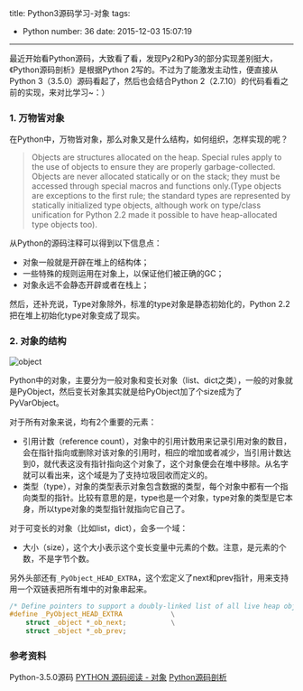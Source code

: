 title: Python3源码学习-对象
tags:
  - Python
number: 36
date: 2015-12-03 15:07:19
---

最近开始看Python源码，大致看了看，发现Py2和Py3的部分实现差别挺大，《Python源码剖析》是根据Python 2写的。不过为了能激发主动性，便直接从Python 3（3.5.0）源码看起了，然后也会结合Python 2（2.7.10）的代码看看之前的实现，来对比学习~：）
### 1. 万物皆对象

在Python中，万物皆对象，那么对象又是什么结构，如何组织，怎样实现的呢？

<!--more-->

> Objects are structures allocated on the heap.  Special rules apply to the use of objects to ensure they are properly garbage-collected. Objects are never allocated statically or on the stack; they must be accessed through special macros and functions only.(Type objects are exceptions to the first rule; the standard types are represented by statically initialized type objects, although work on type/class unification for Python 2.2 made it possible to have heap-allocated type objects too).

从Python的源码注释可以得到以下信息点：
- 对象一般就是开辟在堆上的结构体；
- 一些特殊的规则运用在对象上，以保证他们被正确的GC；
- 对象永远不会静态开辟或者在栈上；

然后，还补充说，Type对象除外，标准的type对象是静态初始化的，Python 2.2把在堆上初始化type对象变成了现实。
### 2. 对象的结构

![object](https://cloud.githubusercontent.com/assets/1736354/11553779/03a14ebe-99cd-11e5-8640-dde569539e9d.png)

Python中的对象，主要分为一般对象和变长对象（list、dict之类），一般的对象就是PyObject，然后变长对象其实就是给PyObject加了个size成为了PyVarObject。

对于所有对象来说，均有2个重要的元素：
- 引用计数（reference count），对象中的引用计数用来记录引用对象的数目，会在指针指向或删除对该对象的引用时，相应的增加或者减少，当引用计数达到0，就代表这没有指针指向这个对象了，这个对象便会在堆中移除。从名字就可以看出来，这个域是为了支持垃圾回收而定义的。
- 类型（type），对象的类型表示对象包含数据的类型，每个对象中都有一个指向类型的指针。比较有意思的是，type也是一个对象，type对象的类型是它本身，所以type对象的类型指针就指向它自己了。

对于可变长的对象（比如list，dict），会多一个域：
- 大小（size），这个大小表示这个变长变量中元素的个数。注意，是元素的个数，不是字节个数。

另外头部还有`_PyObject_HEAD_EXTRA`，这个宏定义了next和prev指针，用来支持用一个双链表把所有堆中的对象串起来。

``` c
/* Define pointers to support a doubly-linked list of all live heap objects. */
#define _PyObject_HEAD_EXTRA            \
    struct _object *_ob_next;           \
    struct _object *_ob_prev;
```
### 参考资料

Python-3.5.0源码
[PYTHON 源码阅读 - 对象](http://www.wklken.me/posts/2014/08/05/python-source-object.html#pyobject_head)
[Python源码剖析](http://book.douban.com/subject/3117898/)
